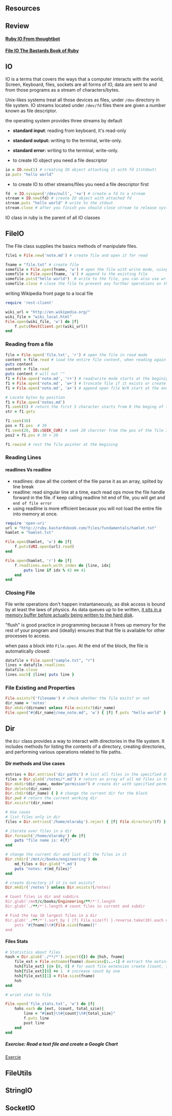 
## Resources 

## Review 

#### [Ruby IO From thoughtbot](https://thoughtbot.com/blog/io-in-ruby)   
#### [File IO The Bastards Book of Ruby](http://ruby.bastardsbook.com/chapters/io/) 



## IO 

IO is a terms that covers the ways that a computer interacts with the world, Screen, Keyboard, files, sockets are all forms of IO, data are sent to and from those programs as a stream of characters/bytes. 

Unix-likes systems treat all those devices as files, under `/dev` directory in file system. 
IO streams located under `/dev/fd` files there are given a number known as file descriptor. 

the operating system provides three streams by default  
- **standard input**:  reading from keyboard, it's read-only 
- **standard output:** writing to the terminal, write-only.
- **standard error:**  writing to the terminal, write-only.  

- to create IO object you need a file descriptor 
```ruby 
io = IO.new(1) # creating IO object attaching it with fd 1(stdout) 
io.puts "hello world"

```
- to create IO to other streams/files you need a file descriptor first 
```ruby 
fd  = IO.sysopen('/dev/null', '+w') # create a fd to a stream 
stream = IO.new(fd) # create IO object with attached fd 
stream.puts "hello world" # write to the stdout 
stream.close # after you finish you should close stream to release system resources 

```


IO class in ruby is the parent of all IO classes 
## FileIO

The File class supplies the basics methods of manipulate files. 

```ruby  
file1 = File.new('note.md') # create file and open it for read 

fname = "file.txt" # create file
somefile = File.open(fname, 'w') # open the file with write mode, using w on an existing file will erase the content, to append on the file, use "a" as the second arg
somefile = File.open(fname, 'a') # append to the existing file
somefile.puts("hello world")  # write to the file, you can also use write which does not include newline at the end 
somefile.close # close the file to prevent any further operations on the file.

```

writing Wikipedia front page to a local file  
```ruby 
require 'rest-client' 

wiki_url = "http://en.wikipedia.org/" 
wiki_file = "wiki_local.html" 
File.open(wiki_file, 'w') do |f| 
	f.puts(RestClient.get(wiki_url))
end 

```

### Reading from a file 
```ruby 
file = File.open('file.txt', 'r') # open the file in read mode 
content = file.read # load the entire file content, when reading again on the same it will starts from where the previous read ends 
puts content 
content = file.read 
puts content # will out "" 
f1 = File.open('note.md', 'r+') # read/write mode starts at the beginig of the file 
f1 = File.open('note.md', 'w+') # truncate file if it exists or create a new one 
f1 = File.open('note.md', 'a+') # append open file W/R start at the end of the file

# Locate bytes by position 
f1 = File.open('notes.md') 
f1.seek(5) # return the first 5 character starts from 0 the beging of the file
str = f1.gets

f1.seek(30) 
pos = f1.pos  # 30 
f1.seek(20, IO::SEEK_CUR) # seek 20 charcter from the pos of the file 30 
pos2 = f1.pos # 30 + 20 

f1.rewind # rest the file pointer at the begining 
```

### Reading Lines 
#### readlines Vs readline  
- readlines: draw all the content of the file parse it as an array, splited by line break 
- readline: read singular line at a time, each read ops move the file handle forward in the file. if keep calling readline hit end of file, you will get and `end of file error` 
- using readline is more efficient because you will not load the entire file into memory at once. 
```ruby 
require 'open-uri'
url = "http://ruby.bastardsbook.com/files/fundamentals/hamlet.txt"
hamlet = "hamlet.txt"

File.open(hamlet, 'w') do |f|
    f.puts(URI.open(url).read)
end

File.open(hamlet, 'r') do |f|
    f.readlines.each_with_index do |line, idx|
        puts line if idx % 42 == 41
    end
end

```
### Closing File 
File write operations don't happen instantaneously, as disk access is bound by at least the laws of physics. As data queues up to be written, [it sits in a memory buffer before actually being written to the hard disk](http://en.wikipedia.org/wiki/Disk_buffer "Disk buffer - Wikipedia, the free encyclopedia").  

"flush" is good practice in programming because it frees up memory for the rest of your program and (ideally) ensures that that file is available for other processes to access.  

when  pass a block into `File.open`. At the end of the block, the file is automatically closed:

```ruby  
datafile = File.open("sample.txt", "r")
lines = datafile.readlines         
datafile.close
lines.each{ |line| puts line }    
```

### File Existing and Properties 

```ruby 
File.exists?('filename') # check whether the file exits? or not 
dir_name = 'notes' 
Dir.mkdir(dirname) unless File.exists?(dir_name) 
File.open("#{dir_name}/new_note.md", 'w') { |f| f.puts "hello world" }
```

## Dir 
the `Dir` class provides a way to interact with directories in the file system. It includes methods for listing the contents of a directory, creating directories, and performing various operations related to file paths.

#### Dir methods and Use cases
```ruby  
entries = Dir.entries('dir paths') # list all files in the specified dir 
files = Dir.glob('/notes/*.md') # return an array of all md files in the dir 
Dir.mkdir(dir_name, mode="permision") # create dir with specified permision 
Dir.delete(dir_name) 
Dir.chdir(dir_name) { } # change the current dir for the block 
Dir.pwd # return the current working dir 
Dir.exists?(dir_name) 

# Use cases 
# list files only in dir 
files = Dir.entries('/home/elaraby').reject { |f| File.directory?(f) } 

# iterate over files in a dir 
Dir.foreach('/home/elaraby') do |f| 
	puts "file name is: #{f}" 
end 

# change the current dir and list all the files in it 
Dir.chdir('/mnt/c/books/engineering') do 
	md_files = Dir.glob('*.md') 
	puts "notes: #{md_files}"
end 

# create directory if it is not exists? 
Dir.mkdir('/notes') unless Dir.exists?(/notes) 

# Count files in dir and subdirs 
Dir.glob('/mnt/c/books/Engineering/**/*').length
Dir.glob('./**/*').length # count files in current and subdir

# Find the top 10 largest files in a dir 
Dir.glob('./**/*').sort_by { |f| File.size(f) }.reverse.take(10).each do |fname| 
	puts "#{fname}\t#{File.size(fname)}"
end  

```

#### Files Stats 
```ruby 
# Statistics about files 
hash = Dir.glob('./**/*').inject({}) do |hsh, fname| 
	file_ext = File.extname(fname).downcase[1..-1] # extract the extinsion name 
	hsh[file_ext] ||= [0, 0] # for each file extension create [count, size] if not exists 
	hsh[file_ext][0] += 1  # increase count by one 
	hsh[file_ext][1] = File.size(fname)  
	hsh
end 

# wriet stat to file 

File.open('file_stats.txt', 'w') do |f| 
	hahs.each do |ext, (count, total_szie)| 
		line = "#{ext}\t#{count}\t#{total_size}" 
		f.puts line 
		pust line 
	end
end 
```


##### Exercise: Read a text file and create a Google Chart
[Exercie](http://ruby.bastardsbook.com/chapters/io/#:~:text=Exercise%3A%20Read%20a%20text%20file%20and%20create%20a%20Google%20Chart)



## FileUtils 

## StringIO  
## SocketIO   

